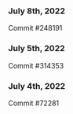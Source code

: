 ### July 8th, 2022

Commit #248191

### July 5th, 2022

Commit #314353


### July 4th, 2022

Commit #72281
